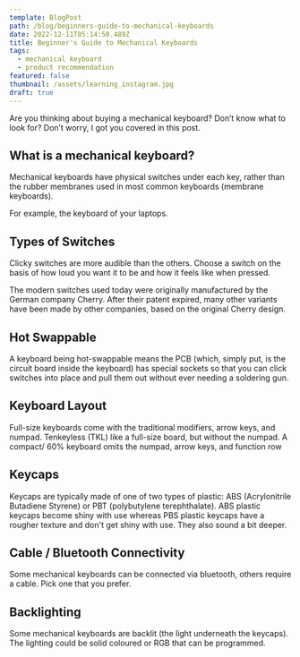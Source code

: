 ```yaml
---
template: BlogPost
path: /blog/beginners-guide-to-mechanical-keyboards
date: 2022-12-11T05:14:50.489Z
title: Beginner's Guide to Mechanical Keyboards
tags:
  - mechanical keyboard
  - product recommendation
featured: false
thumbnail: /assets/learning_instagram.jpg
draft: true
---
```

Are you thinking about buying a mechanical keyboard? Don’t know what to look for? Don’t worry, I got you covered in this post.

## W﻿hat is a mechanical keyboard?

M﻿echanical keyboards have physical switches under each key, rather than the rubber membranes used in most common keyboards (membrane keyboards).

F﻿or example, the keyboard of your laptops.

## T﻿ypes of Switches

C﻿licky switches are more audible than the others. Choose a switch on the basis of how loud you want it to be and how it feels like when pressed.

T﻿he modern switches used today were originally manufactured by the German company Cherry. After their patent expired, many other variants have been made by other companies, based on the original Cherry design.

## Hot Swappable

A﻿ keyboard being hot-swappable means the PCB (which, simply put, is the circuit board inside the keyboard) has special sockets so that you can click switches into place and pull them out without ever needing a soldering gun.

## K﻿eyboard Layout

Full-size keyboards come with the traditional modifiers, arrow keys, and numpad. Tenkeyless (TKL) like a full-size board, but without the numpad.
A compact/ 60% keyboard omits the numpad, arrow keys, and function row

## K﻿eycaps

Keycaps are typically made of one of two types of plastic: ABS (Acrylonitrile Butadiene Styrene) or
PBT (polybutylene terephthalate).
ABS plastic keycaps become shiny with use whereas PBS plastic keycaps have a rougher texture and don't get shiny with use. They also sound a bit deeper.

## C﻿able / Bluetooth Connectivity

Some mechanical keyboards can be connected via bluetooth, others require a cable. Pick one that you prefer.

## B﻿acklighting

Some mechanical keyboards are backlit (the light underneath the keycaps). The lighting could be solid coloured or RGB that can be programmed.
